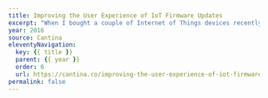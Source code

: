 ```yaml
---
title: Improving the User Experience of IoT Firmware Updates
excerpt: "When I bought a couple of Internet of Things devices recently, I had a simple goal: to save some money"
year: 2016
source: Cantina
eleventyNavigation:
  key: {{ title }}
  parent: {{ year }}
  order: 6
  url: https://cantina.co/improving-the-user-experience-of-iot-firmware-updates/
permalink: false
---
```

